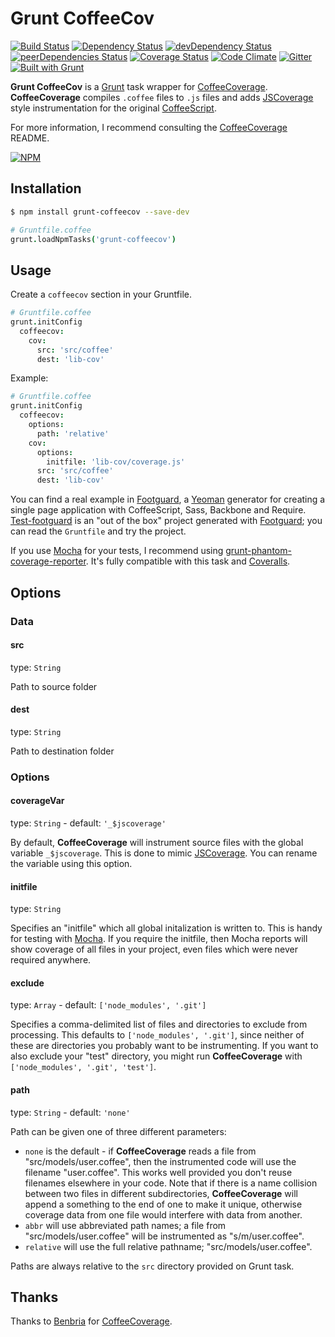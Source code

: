 # Grunt CoffeeCov

[![Build Status](https://travis-ci.org/mazerte/grunt-coffeecov.png?branch=master)](https://travis-ci.org/mazerte/grunt-coffeecov)
[![Dependency Status](https://david-dm.org/mazerte/grunt-coffeecov.svg)](https://david-dm.org/mazerte/grunt-coffeecov)
[![devDependency Status](https://david-dm.org/mazerte/grunt-coffeecov/dev-status.svg)](https://david-dm.org/mazerte/grunt-coffeecov#info=devDependencies)
[![peerDependencies Status](https://david-dm.org/mazert/grunt-coffeecov/peer-status.svg)](https://david-dm.org/mazert/grunt-coffeecov?type=peer)
[![Coverage Status](https://img.shields.io/coveralls/mazerte/grunt-coffeecov.svg)](https://coveralls.io/r/mazerte/grunt-coffeecov)
[![Code Climate](https://codeclimate.com/github/mazerte/grunt-coffeecov.png)](https://codeclimate.com/github/mazerte/grunt-coffeecov)
[![Gitter](https://badges.gitter.im/mazerte/grunt-coffeecov.svg)](https://gitter.im/mazerte/grunt-coffeecov?utm_source=badge&utm_medium=badge&utm_campaign=pr-badge)
[![Built with Grunt](https://cdn.gruntjs.com/builtwith.png)](https://gruntjs.com/)

**Grunt CoffeeCov** is a [Grunt][] task wrapper for [CoffeeCoverage][].
**CoffeeCoverage** compiles `.coffee` files to `.js` files and adds
[JSCoverage][] style instrumentation for the original [CoffeeScript][].

For more information, I recommend consulting the [CoffeeCoverage][] README.

[![NPM](https://nodei.co/npm/grunt-coffeecov.png?downloads=true&stars=true)](https://nodei.co/npm/grunt-coffeecov/) 

## Installation

```bash
$ npm install grunt-coffeecov --save-dev
```

```coffeescript
# Gruntfile.coffee
grunt.loadNpmTasks('grunt-coffeecov')
```

## Usage

Create a `coffeecov` section in your Gruntfile.

```coffeescript
# Gruntfile.coffee
grunt.initConfig
  coffeecov:
    cov:
      src: 'src/coffee'
      dest: 'lib-cov'
```

Example:

```coffeescript
# Gruntfile.coffee
grunt.initConfig
  coffeecov:
    options:
      path: 'relative'
    cov:
      options:
        initfile: 'lib-cov/coverage.js'
      src: 'src/coffee'
      dest: 'lib-cov'
```

You can find a real example in [Footguard][], a [Yeoman][] generator for
creating a single page application with CoffeeScript, Sass, Backbone and
Require. [Test-footguard][] is an "out of the box" project generated with
[Footguard][]; you can read the `Gruntfile` and try the project. 

If you use [Mocha][] for your tests, I recommend using
[grunt-phantom-coverage-reporter][]. It's fully compatible with this task
and [Coveralls][].

## Options

### Data

#### src

type: `String`

Path to source folder

#### dest

type: `String`

Path to destination folder

### Options

#### coverageVar

type: `String` - default: `'_$jscoverage'`

By default, **CoffeeCoverage** will instrument source files with the global
variable `_$jscoverage`. This is done to mimic [JSCoverage][]. You can rename
the variable using this option.

#### initfile

type: `String`

Specifies an "initfile" which all global initalization is written to. This is
handy for testing with [Mocha][]. If you require the initfile, then Mocha
reports will show coverage of all files in your project, even files which were
never required anywhere.

#### exclude

type: `Array` - default: `['node_modules', '.git']`

Specifies a comma-delimited list of files and directories to exclude from
processing. This defaults to `['node_modules', '.git']`, since neither of these
are directories you probably want to be instrumenting. If you want to also
exclude your "test" directory, you might run **CoffeeCoverage** with
`['node_modules', '.git', 'test']`.

#### path

type: `String` - default: `'none'`

Path can be given one of three different parameters:

 - `none` is the default - if **CoffeeCoverage** reads a file from
   "src/models/user.coffee", then the instrumented code will use the filename
   "user.coffee". This works well provided you don't reuse filenames elsewhere
   in your code.  Note that if there is a name collision between two files in
   different subdirectories, **CoffeeCoverage** will append a something to the
   end of one to make it unique, otherwise coverage data from one file would
   interfere with data from another.
 - `abbr` will use abbreviated path names; a file from
   "src/models/user.coffee" will be instrumented as "s/m/user.coffee".
 - `relative` will use the full relative pathname; "src/models/user.coffee".

Paths are always relative to the `src` directory provided on Grunt task.

## Thanks

Thanks to [Benbria][] for [CoffeeCoverage][].


[Grunt]: https://gruntjs.com/
[Benbria]: https://github.com/benbria/
[CoffeeCoverage]: https://github.com/benbria/coffee-coverage/
[JSCoverage]: https://siliconforks.com/jscoverage/
[CoffeeScript]: http://coffeescript.org/
[Mocha]: https://mochajs.org/
[Coveralls]: https://coveralls.io/
[Yeoman]: http://yeoman.io/
[Footguard]: https://github.com/mazerte/generator-footguard/
[Test-footguard]: https://github.com/mazerte/test-footguard/
[grunt-phantom-coverage-reporter]: https://github.com/mazerte/mocha-phantom-coverage-reporter/

